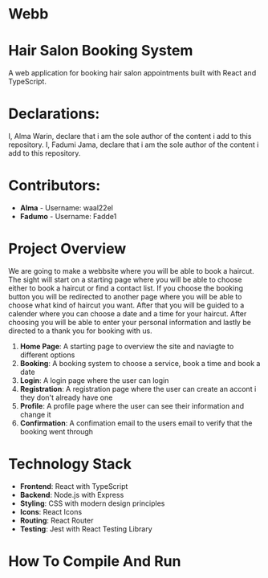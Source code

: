 # Webb
# Hair Salon Booking System
A web application for booking hair salon appointments built with React and TypeScript.

# Declarations:
I, Alma Warin, declare that i am the sole author of the content i add to this repository. 
I, Fadumi Jama, declare that i am the sole author of the content i add to this repository. 
# Contributors:
- **Alma** - Username: waal22el
-  **Fadumo** - Username: Fadde1

# Project Overview
We are going to make a webbsite where you will be able to book a haircut. The sight will start on a starting page where you will be able to choose either to book a haircut or find a contact list. If you choose the booking button you will be redirected to another page where you will be able to choose what kind of haircut you want. After that you will be guided to a calender where you can choose a date and a time for your haircut. After choosing you will be able to enter your personal information and lastly be directed to a thank you for booking with us. 

1. **Home Page**: A starting page to overview the site and naviagte to different options
2. **Booking**: A booking system to choose a service, book a time and book a date
3. **Login**: A login page where the user can login
4. **Registration**: A registration page where the user can create an accont i they don't already have one
5. **Profile**: A profile page where the user can see their information and change it
6. **Confirmation**: A confimation email to the users email to verify that the booking went through

# Technology Stack
- **Frontend**: React with TypeScript
- **Backend**: Node.js with Express
- **Styling**: CSS with modern design principles
- **Icons**: React Icons
- **Routing**: React Router
- **Testing**: Jest with React Testing Library

#  How To Compile And Run


